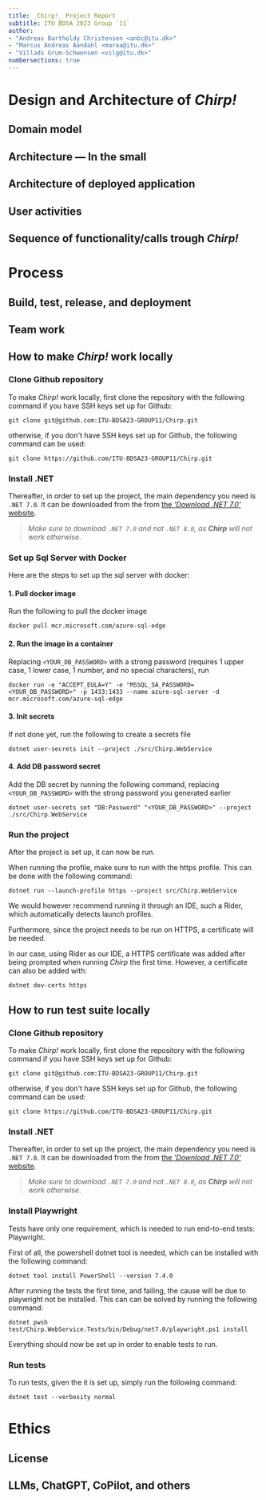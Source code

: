 ```yaml
---
title: _Chirp!_ Project Report
subtitle: ITU BDSA 2023 Group `11`
author:
- "Andreas Bartholdy Christensen <anbc@itu.dk>"
- "Marcus Andreas Aandahl <maraa@itu.dk>"
- "Villads Grum-Schwensen <vilg@itu.dk>"
numbersections: true
---
```


# Design and Architecture of _Chirp!_

## Domain model

## Architecture — In the small

## Architecture of deployed application

[//]: # (![Cloud Architecture]&#40;docs/diagrams/CloudArchitecture.jpg "Cloud Architecture"&#41;)


## User activities

## Sequence of functionality/calls trough _Chirp!_

# Process

## Build, test, release, and deployment

[//]: # (![Workflows]&#40;docs/diagrams/Workflows.jpg "Workflows"&#41;)

## Team work

## How to make _Chirp!_ work locally
### Clone Github repository
To make _Chirp!_ work locally, first clone the repository with the following command if you have SSH keys set up for Github:
```shell
git clone git@github.com:ITU-BDSA23-GROUP11/Chirp.git
```
otherwise, if you don't have SSH keys set up for Github, the following command can be used:
```shell
git clone https://github.com/ITU-BDSA23-GROUP11/Chirp.git
```
### Install .NET
Thereafter, in order to set up the project, the main dependency you need is `.NET 7.0`.
It can be downloaded from the from [the _'Download .NET 7.0'_ website](https://dotnet.microsoft.com/en-us/download/dotnet/7.0).
> _Make sure to download `.NET 7.0` and not `.NET 8.0`, as **Chirp** will not work otherwise_.

### Set up Sql Server with Docker
Here are the steps to set up the sql server with docker:

#### 1. Pull docker image

Run the following to pull the docker image

`docker pull mcr.microsoft.com/azure-sql-edge`


#### 2. Run the image in a container
Replacing `<YOUR_DB_PASSWORD>` with a strong password (requires 1 upper case, 1 lower case, 1 number, and no special characters), run

```shell
docker run -e "ACCEPT_EULA=Y" -e "MSSQL_SA_PASSWORD=<YOUR_DB_PASSWORD>" -p 1433:1433 --name azure-sql-server -d mcr.microsoft.com/azure-sql-edge
```

#### 3. Init secrets
If not done yet, run the following to create a secrets file

```shell
dotnet user-secrets init --project ./src/Chirp.WebService
```

#### 4. Add DB password secret
Add the DB secret by running the following command, replacing `<YOUR_DB_PASSWORD>` with the strong password you generated earlier

```shell
dotnet user-secrets set "DB:Password" "<YOUR_DB_PASSWORD>" --project ./src/Chirp.WebService
```

### Run the project
After the project is set up, it can now be run.

When running the profile, make sure to run with the https profile.
This can be done with the following command:
```shell
dotnet run --launch-profile https --project src/Chirp.WebService
```
We would however recommend running it through an IDE, such a Rider, which automatically detects launch profiles.

Furthermore, since the project needs to be run on HTTPS, a certificate will be needed.

In our case, using Rider as our IDE, a HTTPS certificate was added after being prompted when running _Chirp_ the first time.
However, a certificate can also be added with:
```shell
dotnet dev-certs https
```

## How to run test suite locally
### Clone Github repository
To make _Chirp!_ work locally, first clone the repository with the following command if you have SSH keys set up for Github:
```shell
git clone git@github.com:ITU-BDSA23-GROUP11/Chirp.git
```
otherwise, if you don't have SSH keys set up for Github, the following command can be used:
```shell
git clone https://github.com/ITU-BDSA23-GROUP11/Chirp.git
```
### Install .NET
Thereafter, in order to set up the project, the main dependency you need is `.NET 7.0`.
It can be downloaded from the from [the _'Download .NET 7.0'_ website](https://dotnet.microsoft.com/en-us/download/dotnet/7.0).
> _Make sure to download `.NET 7.0` and not `.NET 8.0`, as **Chirp** will not work otherwise_.

### Install Playwright
Tests have only one requirement, which is needed to run end-to-end tests: Playwright.

First of all, the powershell dotnet tool is needed, which can be installed with the following command:
```shell
dotnet tool install PowerShell --version 7.4.0
```

After running the tests the first time, and failing, the cause will be due to playwright not be installed. This can can be solved by running the following command:
```shell
dotnet pwsh test/Chirp.WebService.Tests/bin/Debug/net7.0/playwright.ps1 install
```

Everything should now be set up in order to enable tests to run.

### Run tests
To run tests, given the it is set up, simply run the following command:
```shell
dotnet test --verbosity normal
```

# Ethics

## License

## LLMs, ChatGPT, CoPilot, and others